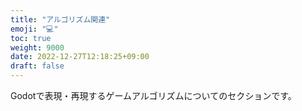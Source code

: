 ```yaml
---
title: "アルゴリズム関連"
emoji: "💻"
toc: true
weight: 9000
date: 2022-12-27T12:18:25+09:00
draft: false
---
```


Godotで表現・再現するゲームアルゴリズムについてのセクションです。